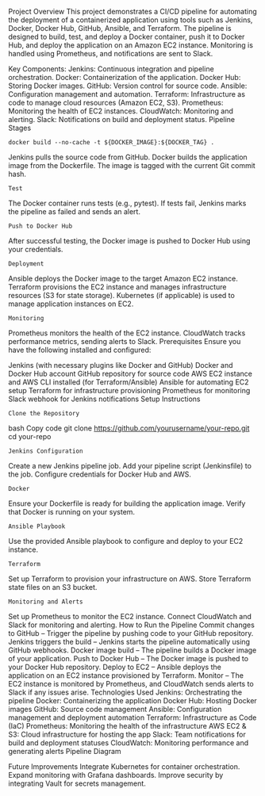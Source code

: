 Project Overview
This project demonstrates a CI/CD pipeline for automating the deployment of a containerized application using tools such as Jenkins, Docker, Docker Hub, GitHub, Ansible, and Terraform. The pipeline is designed to build, test, and deploy a Docker container, push it to Docker Hub, and deploy the application on an Amazon EC2 instance. Monitoring is handled using Prometheus, and notifications are sent to Slack.

Key Components:
Jenkins: Continuous integration and pipeline orchestration.
Docker: Containerization of the application.
Docker Hub: Storing Docker images.
GitHub: Version control for source code.
Ansible: Configuration management and automation.
Terraform: Infrastructure as code to manage cloud resources (Amazon EC2, S3).
Prometheus: Monitoring the health of EC2 instances.
CloudWatch: Monitoring and alerting.
Slack: Notifications on build and deployment status.
Pipeline Stages

    docker build --no-cache -t ${DOCKER_IMAGE}:${DOCKER_TAG} .

Jenkins pulls the source code from GitHub.
Docker builds the application image from the Dockerfile.
The image is tagged with the current Git commit hash.

    Test

The Docker container runs tests (e.g., pytest).
If tests fail, Jenkins marks the pipeline as failed and sends an alert.

    Push to Docker Hub

After successful testing, the Docker image is pushed to Docker Hub using your credentials.

    Deployment

Ansible deploys the Docker image to the target Amazon EC2 instance.
Terraform provisions the EC2 instance and manages infrastructure resources (S3 for state storage).
Kubernetes (if applicable) is used to manage application instances on EC2.

    Monitoring

Prometheus monitors the health of the EC2 instance.
CloudWatch tracks performance metrics, sending alerts to Slack.
Prerequisites
Ensure you have the following installed and configured:

Jenkins (with necessary plugins like Docker and GitHub)
Docker and Docker Hub account
GitHub repository for source code
AWS EC2 instance and AWS CLI installed (for Terraform/Ansible)
Ansible for automating EC2 setup
Terraform for infrastructure provisioning
Prometheus for monitoring
Slack webhook for Jenkins notifications
Setup Instructions

    Clone the Repository

bash
Copy code
git clone https://github.com/yourusername/your-repo.git
cd your-repo

    Jenkins Configuration

Create a new Jenkins pipeline job.
Add your pipeline script (Jenkinsfile) to the job.
Configure credentials for Docker Hub and AWS.

    Docker

Ensure your Dockerfile is ready for building the application image.
Verify that Docker is running on your system.

    Ansible Playbook

Use the provided Ansible playbook to configure and deploy to your EC2 instance.

    Terraform

Set up Terraform to provision your infrastructure on AWS.
Store Terraform state files on an S3 bucket.

    Monitoring and Alerts

Set up Prometheus to monitor the EC2 instance.
Connect CloudWatch and Slack for monitoring and alerting.
How to Run the Pipeline
Commit changes to GitHub – Trigger the pipeline by pushing code to your GitHub repository.
Jenkins triggers the build – Jenkins starts the pipeline automatically using GitHub webhooks.
Docker image build – The pipeline builds a Docker image of your application.
Push to Docker Hub – The Docker image is pushed to your Docker Hub repository.
Deploy to EC2 – Ansible deploys the application on an EC2 instance provisioned by Terraform.
Monitor – The EC2 instance is monitored by Prometheus, and CloudWatch sends alerts to Slack if any issues arise.
Technologies Used
Jenkins: Orchestrating the pipeline
Docker: Containerizing the application
Docker Hub: Hosting Docker images
GitHub: Source code management
Ansible: Configuration management and deployment automation
Terraform: Infrastructure as Code (IaC)
Prometheus: Monitoring the health of the infrastructure
AWS EC2 & S3: Cloud infrastructure for hosting the app
Slack: Team notifications for build and deployment statuses
CloudWatch: Monitoring performance and generating alerts
Pipeline Diagram

Future Improvements
Integrate Kubernetes for container orchestration.
Expand monitoring with Grafana dashboards.
Improve security by integrating Vault for secrets management.
